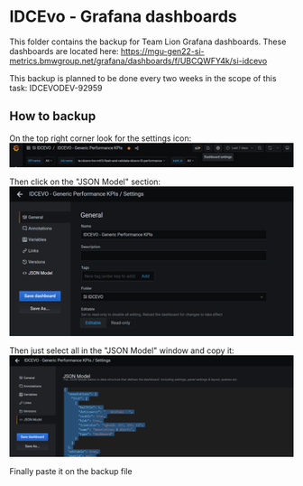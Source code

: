 # IDCEvo - Grafana dashboards

This folder contains the backup for Team Lion Grafana dashboards.
These dashboards are located here:
https://mgu-gen22-si-metrics.bmwgroup.net/grafana/dashboards/f/UBCQWFY4k/si-idcevo


This backup is planned to be done every two weeks in the scope of this task: IDCEVODEV-92959

## How to backup

On the top right corner look for the settings icon:
![grafana_settings](grafana_settings.png)

Then click on the "JSON Model" section:
![grafana_settings](grafana_json_model.png)

Then just select all in the "JSON Model" window and copy it:
![grafana_json_model_details](grafana_json_model_details.png)

Finally paste it on the backup file
